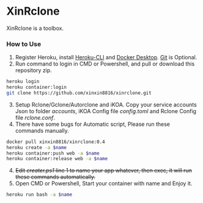 # XinRclone 
XinRclone is a toolbox. 

### How to Use
1. Register Heroku, install [Heroku-CLI](https://devcenter.heroku.com/articles/heroku-cli#download-and-install) and [Docker Desktop](https://www.docker.com/products/docker-desktop). [Git](https://git-scm.com/book/en/v2/Getting-Started-Installing-Git) is Optional.
2. Run command to login in CMD or Powershell, and pull or download this repository zip.
```sh
heroku login
heroku container:login
git clone https://github.com/xinxin8816/xinrclone.git
```
3. Setup Rclone/Gclone/Autorclone and iKOA. Copy your service accounts Json to folder *accounts*, iKOA Config file *config.toml* and Rclone Config file *rclone.conf*.
4. There have some bugs for Automatic script, Please run these commands manually.
```sh
docker pull xinxin8816/xinrclone:0.4
heroku create -a $name
heroku container:push web -a $name
heroku container:release web -a $name
```
4. ~~Edit *creater.ps1* line 1 to name your app whatever, then exec, it will run these commands automatically.~~
5. Open CMD or Powershell, Start your container with name and Enjoy it.
```sh
heroku run bash -a $name
```
